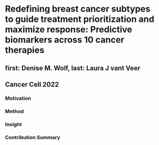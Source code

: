 # Redefining breast cancer subtypes to guide treatment prioritization and maximize response: Predictive biomarkers across 10 cancer therapies
## first: Denise M. Wolf, last: Laura J vant Veer
## Cancer Cell 2022

### Motivation

### Method

### Insight

### Contribution Summary
